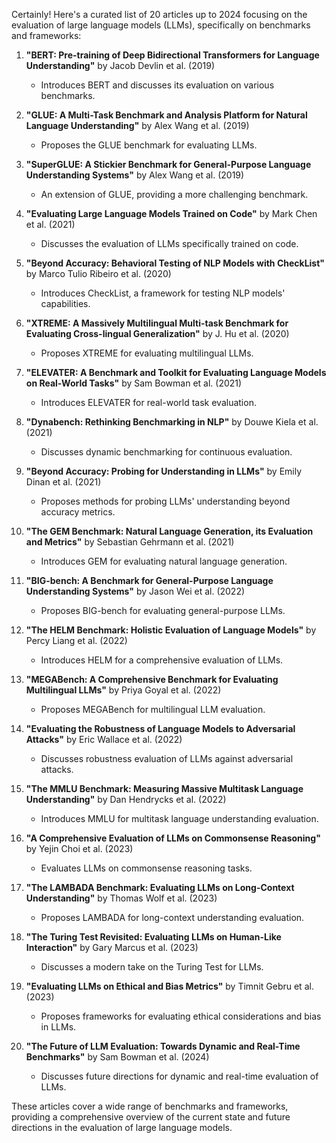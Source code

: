 Certainly! Here's a curated list of 20 articles up to 2024 focusing on the evaluation of large language models (LLMs), specifically on benchmarks and frameworks:

1. **"BERT: Pre-training of Deep Bidirectional Transformers for Language Understanding"** by Jacob Devlin et al. (2019)
   - Introduces BERT and discusses its evaluation on various benchmarks.

2. **"GLUE: A Multi-Task Benchmark and Analysis Platform for Natural Language Understanding"** by Alex Wang et al. (2019)
   - Proposes the GLUE benchmark for evaluating LLMs.

3. **"SuperGLUE: A Stickier Benchmark for General-Purpose Language Understanding Systems"** by Alex Wang et al. (2019)
   - An extension of GLUE, providing a more challenging benchmark.

4. **"Evaluating Large Language Models Trained on Code"** by Mark Chen et al. (2021)
   - Discusses the evaluation of LLMs specifically trained on code.

5. **"Beyond Accuracy: Behavioral Testing of NLP Models with CheckList"** by Marco Tulio Ribeiro et al. (2020)
   - Introduces CheckList, a framework for testing NLP models' capabilities.

6. **"XTREME: A Massively Multilingual Multi-task Benchmark for Evaluating Cross-lingual Generalization"** by J. Hu et al. (2020)
   - Proposes XTREME for evaluating multilingual LLMs.

7. **"ELEVATER: A Benchmark and Toolkit for Evaluating Language Models on Real-World Tasks"** by Sam Bowman et al. (2021)
   - Introduces ELEVATER for real-world task evaluation.

8. **"Dynabench: Rethinking Benchmarking in NLP"** by Douwe Kiela et al. (2021)
   - Discusses dynamic benchmarking for continuous evaluation.

9. **"Beyond Accuracy: Probing for Understanding in LLMs"** by Emily Dinan et al. (2021)
   - Proposes methods for probing LLMs' understanding beyond accuracy metrics.

10. **"The GEM Benchmark: Natural Language Generation, its Evaluation and Metrics"** by Sebastian Gehrmann et al. (2021)
    - Introduces GEM for evaluating natural language generation.

11. **"BIG-bench: A Benchmark for General-Purpose Language Understanding Systems"** by Jason Wei et al. (2022)
    - Proposes BIG-bench for evaluating general-purpose LLMs.

12. **"The HELM Benchmark: Holistic Evaluation of Language Models"** by Percy Liang et al. (2022)
    - Introduces HELM for a comprehensive evaluation of LLMs.

13. **"MEGABench: A Comprehensive Benchmark for Evaluating Multilingual LLMs"** by Priya Goyal et al. (2022)
    - Proposes MEGABench for multilingual LLM evaluation.

14. **"Evaluating the Robustness of Language Models to Adversarial Attacks"** by Eric Wallace et al. (2022)
    - Discusses robustness evaluation of LLMs against adversarial attacks.

15. **"The MMLU Benchmark: Measuring Massive Multitask Language Understanding"** by Dan Hendrycks et al. (2022)
    - Introduces MMLU for multitask language understanding evaluation.

16. **"A Comprehensive Evaluation of LLMs on Commonsense Reasoning"** by Yejin Choi et al. (2023)
    - Evaluates LLMs on commonsense reasoning tasks.

17. **"The LAMBADA Benchmark: Evaluating LLMs on Long-Context Understanding"** by Thomas Wolf et al. (2023)
    - Proposes LAMBADA for long-context understanding evaluation.

18. **"The Turing Test Revisited: Evaluating LLMs on Human-Like Interaction"** by Gary Marcus et al. (2023)
    - Discusses a modern take on the Turing Test for LLMs.

19. **"Evaluating LLMs on Ethical and Bias Metrics"** by Timnit Gebru et al. (2023)
    - Proposes frameworks for evaluating ethical considerations and bias in LLMs.

20. **"The Future of LLM Evaluation: Towards Dynamic and Real-Time Benchmarks"** by Sam Bowman et al. (2024)
    - Discusses future directions for dynamic and real-time evaluation of LLMs.

These articles cover a wide range of benchmarks and frameworks, providing a comprehensive overview of the current state and future directions in the evaluation of large language models.